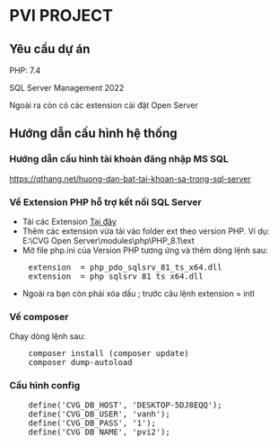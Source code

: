 
# PVI PROJECT

## Yêu cầu dự án

PHP: 7.4

SQL Server Management 2022

Ngoài ra còn có các extension cài đặt Open Server

## Hướng dẫn cấu hình hệ thống

### Hướng dẫn cấu hình tài khoản đăng nhập MS SQL

<a href="https://qthang.net/huong-dan-bat-tai-khoan-sa-trong-sql-server">https://qthang.net/huong-dan-bat-tai-khoan-sa-trong-sql-server</a>

### Về Extension PHP hỗ trợ kết nối SQL Server

- Tải các Extension <a href="https://drive.google.com/open?id=1-1LD7xY2oAKRqDsagFf8G6J-KhLON0zL&authuser=vanh.dev2000%40gmail.com&usp=drive_fs">Tại đây</a>
- Thêm các extension vừa tải vào folder ext theo version PHP. Ví dụ: E:\CVG Open Server\modules\php\PHP_8.1\ext
- Mở file php.ini của Version PHP tương ứng và thêm dòng lệnh sau:

<pre>
    extension  = php_pdo_sqlsrv_81_ts_x64.dll
    extension  = php_sqlsrv_81_ts_x64.dll
</pre>

- Ngoài ra bạn còn phải xóa dấu ; trước câu lệnh extension = intl

### Về composer

Chạy dòng lệnh sau:

<pre>
    composer install (composer update)
    composer dump-autoload
</pre>
### Cấu hình config

<pre>
    define('CVG_DB_HOST', 'DESKTOP-5DJ8EQQ');                   // Tên Server
    define('CVG_DB_USER', 'vanh');                              // Tài khoản
    define('CVG_DB_PASS', '1');                                 // Mật khẩu
    define('CVG_DB_NAME', 'pvi2');                              // Tên DB
</pre>
